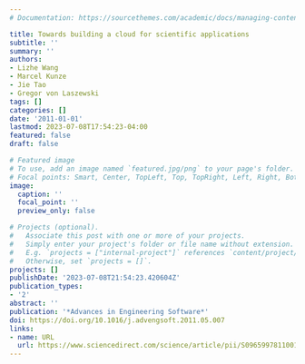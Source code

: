 ```yaml
---
# Documentation: https://sourcethemes.com/academic/docs/managing-content/

title: Towards building a cloud for scientific applications
subtitle: ''
summary: ''
authors:
- Lizhe Wang
- Marcel Kunze
- Jie Tao
- Gregor von Laszewski
tags: []
categories: []
date: '2011-01-01'
lastmod: 2023-07-08T17:54:23-04:00
featured: false
draft: false

# Featured image
# To use, add an image named `featured.jpg/png` to your page's folder.
# Focal points: Smart, Center, TopLeft, Top, TopRight, Left, Right, BottomLeft, Bottom, BottomRight.
image:
  caption: ''
  focal_point: ''
  preview_only: false

# Projects (optional).
#   Associate this post with one or more of your projects.
#   Simply enter your project's folder or file name without extension.
#   E.g. `projects = ["internal-project"]` references `content/project/deep-learning/index.md`.
#   Otherwise, set `projects = []`.
projects: []
publishDate: '2023-07-08T21:54:23.420604Z'
publication_types:
- '2'
abstract: ''
publication: '*Advances in Engineering Software*'
doi: https://doi.org/10.1016/j.advengsoft.2011.05.007
links:
- name: URL
  url: https://www.sciencedirect.com/science/article/pii/S0965997811001141
---
```

